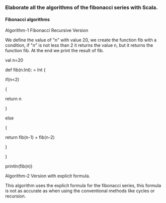 ### Elaborate all the algorithms of the fibonacci series with Scala.

#### Fibonacci algorithms

Algorithm-1 Fibonacci Recursive Version


We define the value of "n" with value 20, we create the function fib with a condition, if "n" is not less than 2 it returns the value n, but it returns the function fib. 
At the end we print the result of fib.

val n=20

def fib(n:Int): = Int {

  if(n<2)
  
 {
 
  return n
  
 }
 
  else
  
 {
 
 return fib(n-1) + fib(n-2)
 
 }
 
}

println(fib(n))

Algorithm-2 Version with explicit formula.

This algorithm uses the explicit formula for the fibonacci series, this formula is not as accurate as when using the conventional methods like cycles or recursion.
